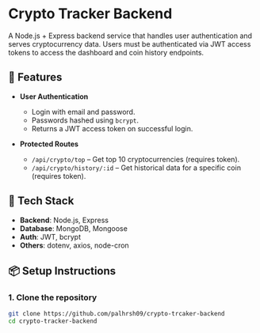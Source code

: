 # Crypto Tracker Backend

A Node.js + Express backend service that handles user authentication and serves cryptocurrency data. Users must be authenticated via JWT access tokens to access the dashboard and coin history endpoints.

## 🔐 Features

- **User Authentication**
  - Login with email and password.
  - Passwords hashed using `bcrypt`.
  - Returns a JWT access token on successful login.

- **Protected Routes**
  - `/api/crypto/top` – Get top 10 cryptocurrencies (requires token).
  - `/api/crypto/history/:id` – Get historical data for a specific coin (requires token).

## 🚀 Tech Stack

- **Backend**: Node.js, Express
- **Database**: MongoDB, Mongoose
- **Auth**: JWT, bcrypt
- **Others**: dotenv, axios, node-cron

## 📦 Setup Instructions

### 1. Clone the repository

```bash
git clone https://github.com/palhrsh09/crypto-trcaker-backend
cd crypto-tracker-backend
